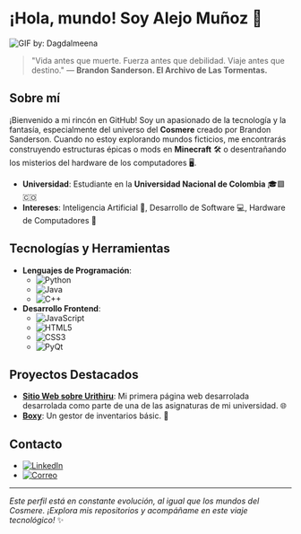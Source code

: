 # ¡Hola, mundo! Soy Alejo Muñoz 🌌

![GIF by: Dagdalmeena](https://i.gifer.com/xK.gif)

> "Vida antes que muerte. Fuerza antes que debilidad. Viaje antes que destino." — **Brandon Sanderson. El Archivo de Las Tormentas.**

## Sobre mí

¡Bienvenido a mi rincón en GitHub! Soy un apasionado de la tecnología y la fantasía, especialmente del universo del **Cosmere** creado por Brandon Sanderson. Cuando no estoy explorando mundos ficticios, me encontrarás construyendo estructuras épicas o mods en **Minecraft** 🛠️ o desentrañando los misterios del hardware de los computadores 🖥️.

- **Universidad**: Estudiante en la **Universidad Nacional de Colombia** 🎓🟩🇨🇴
- **Intereses**: Inteligencia Artificial 🤖, Desarrollo de Software 💻, Hardware de Computadores 🔧

## Tecnologías y Herramientas

- **Lenguajes de Programación**:
  - ![Python](https://img.shields.io/badge/-Python-3776AB?style=flat-square&logo=python&logoColor=white)
  - ![Java](https://img.shields.io/badge/-Java-007396?style=flat-square&logo=java&logoColor=white)
  - ![C++](https://img.shields.io/badge/-C++-00599C?style=flat-square&logo=c%2B%2B&logoColor=white)
- **Desarrollo Frontend**:
  - ![JavaScript](https://img.shields.io/badge/-JavaScript-F7DF1E?style=flat-square&logo=javascript&logoColor=black)
  - ![HTML5](https://img.shields.io/badge/-HTML5-E34F26?style=flat-square&logo=html5&logoColor=white)
  - ![CSS3](https://img.shields.io/badge/-CSS3-1572B6?style=flat-square&logo=css3&logoColor=white)
  - ![PyQt](https://img.shields.io/badge/-PyQt-41CD52?style=flat-square&logo=qt&logoColor=white)

## Proyectos Destacados

- [**Sitio Web sobre Urithiru**](https://github.com/Bamp100310/Bamp100310.github.io): Mi primera página web desarrolada desarrolada como parte de una de las asignaturas de mi universidad. 🌐
- [**Boxy**](https://github.com/adrianram21/ingenieria_de_software_1): Un gestor de inventarios básic. 🔧

## Contacto

- [![LinkedIn](https://img.shields.io/badge/-LinkedIn-0A66C2?style=flat-square&logo=linkedin&logoColor=white)]([https://www.linkedin.com/in/tu-perfil](https://www.linkedin.com/in/brayan-mu%C3%B1oz-42042a1a6/))
- [![Correo](https://img.shields.io/badge/-Correo%20Electrónico-D14836?style=flat-square&logo=gmail&logoColor=white)](mailto:bmunozp@unal.edu.co)

---

*Este perfil está en constante evolución, al igual que los mundos del Cosmere. ¡Explora mis repositorios y acompáñame en este viaje tecnológico!* ✨

